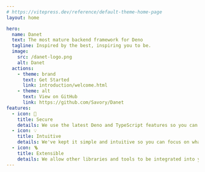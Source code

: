 ```yaml
---
# https://vitepress.dev/reference/default-theme-home-page
layout: home

hero:
  name: Danet
  text: The most mature backend framework for Deno
  tagline: Inspired by the best, inspiring you to be.
  image:
    src: /danet-logo.png
    alt: Danet
  actions:
    - theme: brand
      text: Get Started
      link: introduction/welcome.html
    - theme: alt
      text: View on GitHub
      link: https://github.com/Savory/Danet
features:
  - icon: 🦕
    title: Secure
    details: We use the latest Deno and TypeScript features so you can develop with more confidence and security.
  - icon: 💡
    title: Intuitive
    details: We've kept it simple and intuitive so you can focus on what's really important.
  - icon: 🪜
    title: Extensible
    details: We allow other libraries and tools to be integrated into your project without complications.
---
```

